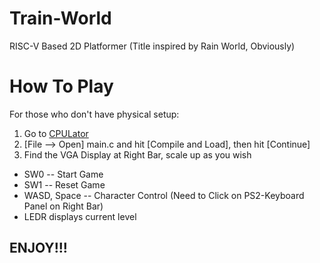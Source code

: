 # Train-World
RISC-V Based 2D Platformer (Title inspired by Rain World, Obviously)

# How To Play
For those who don't have physical setup:
1. Go to [CPULator](https://cpulator.01xz.net/?sys=rv32-de1soc)
2. [File --> Open] main.c and hit [Compile and Load], then hit [Continue]
3. Find the VGA Display at Right Bar, scale up as you wish
-  SW0 -- Start Game
-  SW1 -- Reset Game
-  WASD, Space -- Character Control (Need to Click on PS2-Keyboard Panel on Right Bar)
-  LEDR displays current level
## ENJOY!!!
